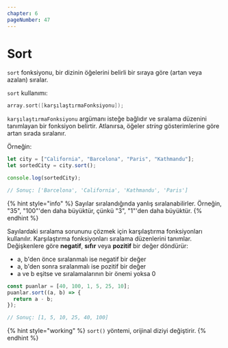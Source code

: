 ```yaml
---
chapter: 6
pageNumber: 47  
---
```


# Sort

`sort` fonksiyonu, bir dizinin öğelerini belirli bir sıraya göre (artan veya azalan) sıralar.

`sort` kullanımı:

```c
array.sort([karşılaştırmaFonksiyonu]);
```

`karşılaştırmaFonksiyonu` argümanı isteğe bağlıdır ve sıralama düzenini tanımlayan bir fonksiyon belirtir. Atlanırsa, öğeler _string_ gösterimlerine göre artan sırada sıralanır.

Örneğin:

```javascript
let city = ["California", "Barcelona", "Paris", "Kathmandu"];
let sortedCity = city.sort();

console.log(sortedCity);

// Sonuç: ['Barcelona', 'California', 'Kathmandu', 'Paris']
```

{% hint style="info" %}
Sayılar sıralandığında yanlış sıralanabilirler. Örneğin, "35", "100"'den daha büyüktür, çünkü "3", "1"'den daha büyüktür.
{% endhint %}

Sayılardaki sıralama sorununu çözmek için karşılaştırma fonksiyonları kullanılır. Karşılaştırma fonksiyonları sıralama düzenlerini tanımlar. Değişkenlere göre **negatif**, **sıfır** veya **pozitif** bir değer döndürür:

- a, b'den önce sıralanmalı ise negatif bir değer
- a, b'den sonra sıralanmalı ise pozitif bir değer
- a ve b eşitse ve sıralamalarının bir önemi yoksa 0

```javascript
const puanlar = [40, 100, 1, 5, 25, 10];
puanlar.sort((a, b) => {
  return a - b;
});

// Sonuç: [1, 5, 10, 25, 40, 100]
```

{% hint style="working" %}
`sort()` yöntemi, orijinal diziyi değiştirir.
{% endhint %}
